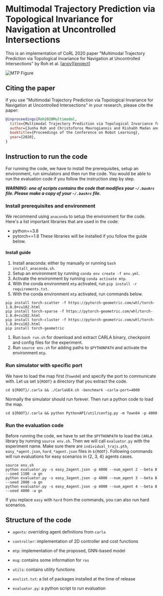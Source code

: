 # Multimodal Trajectory Prediction via Topological Invariance for Navigation at Uncontrolled Intersections
This is an implementation of CoRL 2020 paper "Multimodal Trajectory Prediction via Topological Invariance for Navigation at Uncontrolled Intersections" by Roh et al. [[arxiv](https://arxiv.org/abs/2011.03894)][[project](https://sites.google.com/view/multiple-topologies-prediction)]

![MTP Figure](/misc/mtp.png)

## Citing the paper
If you use "Multimodal Trajectory Prediction via Topological Invariance for Navigation at Uncontrolled Intersections" in your research, please cite the paper:
```bibtex
@inproceedings{Roh2020Multimodal,
  title={Multimodal Trajectory Prediction via Topological Invariance for Navigation at Uncontrolled Intersections},
  author={Junha Roh and Christoforos Mavrogiannis and Rishabh Madan and Dieter Fox and Siddhartha S. Srinivasa},
  booktitle={Proceedings of the Conference on Robot Learning},
  year={2020},
}
```

## Instruction to run the code
For running the code, we have to install the prerequisites, setup an environment, run simulators and then run the code.
You would be able to run the evaluation code if you follow the instruction step by step.

***WARNING: one of scripts contains the code that modifies your `~/.bashrc` file. Please make a copy of your `~/.bashrc` file.***

### Install prerequisites and environment
We recommend using `anaconda` to setup the environment for the code.
Here's a list important libraries that are used in the code:
* python==3.8
* pytorch==1.8
These libraries will be installed if you follow the guide below.
 
#### Install guide
1. Install anaconda: either by manually or running `bash install_anaconda.sh`.
1. Setup an environment by running `conda env create -f env.yml`.
1. Activate the environment by running `conda activate mtp`.
1. With the conda environment `mtp` activated, run `pip install -r requirements.txt`.
1. With the conda environment `mtp` activated, run commands below.
```
pip install torch-scatter -f https://pytorch-geometric.com/whl/torch-1.8.0+cu102.html
pip install torch-sparse -f https://pytorch-geometric.com/whl/torch-1.8.0+cu102.html
pip install torch-cluster -f https://pytorch-geometric.com/whl/torch-1.8.0+cu102.html
pip install torch-geometric
```
1. Run `bash run.sh` for download and extract CARLA binary, checkpoint and config files for the experiment.
1. Run `source env.sh` for adding paths to `$PYTHONPATH` and activate the environment `mtp`.

### Run simulator with specific port
We have to load the map first (`Town04`) and specify the port to communicate with. 
Let us set `${ROOT}` a directory that you extract the code.
```
cd ${ROOT}/.carla && ./CarlaUE4.sh -benchmark -carla-port=4000 
```
Normally the simulator should run forever.
Then run a python code to load the map.
```python3 
cd ${ROOT}/.carla && python PythonAPI/util/config.py -m Town04 -p 4000
```  

### Run the evaluation code
Before running the code, we have to set the `$PYTHONPATH` to load the `CARLA` library by running `source env.sh`.
Then we will call `evaluator.py` with the experiment name.
Make sure there are `individual_trajs.pth`, `easy_*agent.json`, `hard_*agent.json` files in `${ROOT}`.
Following commands will run evaluations for easy scenarios in {2, 3, 4} agents cases.  
```
source env.sh
python evaluator.py -s easy_2agent.json -p 4000 --num_agent 2 --beta 8 --seed 1100 -a gn
python evaluator.py -s easy_3agent.json -p 4000 --num_agent 3 --beta 8 --seed 2000 -a gn
python evaluator.py -s easy_4agent.json -p 4000 --num_agent 4 --beta 8 --seed 4000 -a gn
```
If you replace `easy` with `hard` from the commands, you can also run hard scenarios.

## Structure of the code
* `agents`: overriding agent definitions from `carla`
* `controller`: implementation of 2D controller and cost functions
* `mtp`: implementation of the proposed, GNN-based model
* `msg`: contains some information for `ros`
* `utils`: contains utility functions

* `envlist.txt`: a list of packages installed at the time of release
* `evaluator.py`: a python script to run evaluation
